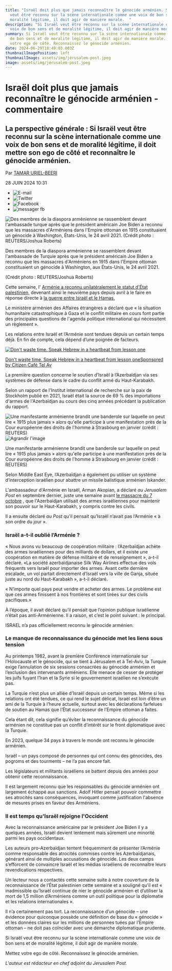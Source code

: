 ```yaml
---
title: "Israël doit plus que jamais reconnaître le génocide arménien. Si Israël
  veut être reconnu sur la scène internationale comme une voix de bon sens et de
  moralité légitime, il doit agir de manière morale.  "
description: "Si Israël veut être reconnu sur la scène internationale comme une
  voix de bon sens et de moralité légitime, il doit agir de manière morale.  "
summary: Si Israël veut être reconnu sur la scène internationale comme une voix
  de bon sens et de moralité légitime, il doit agir de manière morale.   Mettez
  votre ego de côté. Reconnaissez le génocide arménien.
date: 2024-06-29T18:49:03.003Z
thumbnailImagePosition: left
thumbnailImage: assets/img/jérusalem-post.jpeg
image: assets/img/jérusalem-post.jpeg
---
```

<!--StartFragment-->

# Israël doit plus que jamais reconnaître le génocide arménien - commentaire

## La perspective générale : Si Israël veut être reconnu sur la scène internationale comme une voix de bon sens et de moralité légitime, il doit mettre son ego de côté et reconnaître le génocide arménien.

Par [TAMAR URIEL-BEERI](https://www.jpost.com/author/tamar-uriel-beeri)

28 JUIN 2024 10:31

* ![E-mail](https://images.jpost.com/image/upload/f_auto,fl_lossy/Icons/mail-icon-small.svg) 
* ![Twitter](https://images.jpost.com/image/upload/f_auto,fl_lossy/Icons/twitter-icon-small.svg) 
* ![Facebook](https://images.jpost.com/image/upload/f_auto,fl_lossy/Icons/fb-icon-small.svg) 
* ![messager fb](https://images.jpost.com/image/upload/f_auto,fl_lossy/Icons/messenger-icon-small.svg)

![Des membres de la diaspora arménienne se rassemblent devant l'ambassade turque après que le président américain Joe Biden a reconnu que les massacres d'Arméniens dans l'Empire ottoman en 1915 constituaient un génocide à Washington, États-Unis, le 24 avril 2021. (Crédit photo : REUTERS/Joshua Roberts)](https://images.jpost.com/image/upload/q_auto/c_fill,g_faces:center,h_537,w_822/606643 "Des membres de la diaspora arménienne se rassemblent devant l'ambassade de Turquie après que le président américain Joe Biden a reconnu que les massacres d'Arméniens en 1915 dans l'Empire ottoman constituaient un génocide à Washington, aux États-Unis, le 24 avril 2021.")

Des membres de la diaspora arménienne se rassemblent devant l'ambassade de Turquie après que le président américain Joe Biden a reconnu que les massacres d'Arméniens en 1915 dans l'Empire ottoman constituaient un génocide à Washington, aux États-Unis, le 24 avril 2021.

(Crédit photo : REUTERS/Joshua Roberts)

Cette semaine, l' [Arménie a reconnu unilatéralement le statut d'État palestinien,](https://www.jpost.com/opinion/article-807392) devenant ainsi le neuvième pays depuis avril à le faire en réponse directe à [la guerre entre Israël et le Hamas.](https://www.jpost.com/israel-hamas-war/2024-06-27/live-updates-807974)

Le ministère arménien des Affaires étrangères a déclaré que « la situation humanitaire catastrophique à Gaza et le conflit militaire en cours font partie des principales questions de l'agenda politique international qui nécessitent un règlement ».

Les relations entre Israël et l’Arménie sont tendues depuis un certain temps déjà. En fin de compte, cela dépend d’une poignée de facteurs.

[![Don't waste time. Speak Hebrew in a heartbeat from lesson one](https://images.outbrainimg.com/transform/v3/eyJpdSI6Ijc5NTZkZjdkMGIyYmYzNjBkMTZkYTE1NmVjOGZiMjFkMThiMjk3ZmY5Y2IwMjdmYTgzNzA2ZWU1NTQ0YzQyNTIiLCJ3Ijo2MDAsImgiOjMyMCwiZCI6MS4wLCJjcyI6MCwiZiI6NH0.webp "Don't waste time. Speak Hebrew in a heartbeat from lesson one")](https://lp.citizencafetlv.com/learn-hebrew-citizen-cafe/?utm_source=outbrain&utm_medium=cpc&utm_campaign=Citizen+Cafe+%7C+WW+%7C+Desktop%7C+Adson+&utm_ad=Don%27t+waste+time.+Speak+Hebrew+in+a+heartbeat+from+lesson+one&utm_placement=$publisher_name$&utm_campaign_id=002c4d5ef1e8b23be70c2f776cccad6d34&utm_content=$publisher_id$&utm_term=$section_name$&obOrigUrl=true)

[Don't waste time. Speak Hebrew in a heartbeat from lesson oneSponsored by Citizen Café Tel Av](https://lp.citizencafetlv.com/learn-hebrew-citizen-cafe/?utm_source=outbrain&utm_medium=cpc&utm_campaign=Citizen+Cafe+%7C+WW+%7C+Desktop%7C+Adson+&utm_ad=Don%27t+waste+time.+Speak+Hebrew+in+a+heartbeat+from+lesson+one&utm_placement=$publisher_name$&utm_campaign_id=002c4d5ef1e8b23be70c2f776cccad6d34&utm_content=$publisher_id$&utm_term=$section_name$&obOrigUrl=true)

La première question concerne le soutien d’Israël à l’Azerbaïdjan via ses systèmes de défense dans le cadre du conflit armé du Haut-Karabakh.

Selon un rapport de l'Institut international de recherche sur la paix de Stockholm publié en 2021, Israël était la source de 69 % des importations d'armes de l'Azerbaïdjan au cours des cinq années précédant la publication du rapport.

![Une manifestante arménienne brandit une banderole sur laquelle on peut lire « 1915 plus jamais » alors qu'elle participe à une manifestation près de la Cour européenne des droits de l'homme à Strasbourg en janvier (crédit : REUTERS)](https://www.jpost.com/HttpHandlers/ShowImage.ashx?id=280382 "Une manifestante arménienne brandit une banderole sur laquelle on peut lire « 1915 plus jamais » alors qu'elle participe à une manifestation près de la Cour européenne des droits de l'homme à Strasbourg en janvier (crédit : REUTERS)")![Agrandir l'image](https://images.jpost.com/image/upload/f_auto,fl_lossy/Icons/zoom-image-icon.svg)

Une manifestante arménienne brandit une banderole sur laquelle on peut lire « 1915 plus jamais » alors qu'elle participe à une manifestation près de la Cour européenne des droits de l'homme à Strasbourg en janvier (crédit : REUTERS)

Selon Middle East Eye, l’Azerbaïdjan a également pu utiliser un système d’interception israélien pour abattre un missile balistique arménien Iskander.

L'ambassadeur d'Arménie en Israël, Arman Akopian, a déclaré *au Jerusalem Post* en septembre dernier, juste une semaine avant [le massacre du 7 octobre](https://www.jpost.com/israel-news/article-807968) , que l'Azerbaïdjan utilisait des armes israéliennes pour maintenir son pouvoir sur le Haut-Karabakh, y compris contre les civils.

Il a ensuite déclaré *au Post* qu’il pensait qu’Israël n’avait pas l’Arménie « à son ordre du jour ».

### **Israël a-t-il oublié l’Arménie ?**

« Nous avons vu beaucoup de coopération militaire : l’Azerbaïdjan achète des armes israéliennes pour des milliards de dollars, et il existe une coopération en matière de défense militaire et de renseignement », a-t-il déclaré. «La société azerbaïdjanaise Silk Way Airlines effectue des vols fréquents vers Israël pour importer des armes. Avant cette dernière escalade, un vol partait directement d’Israël vers la ville de Ganja, située juste au nord du Haut-Karabakh », a-t-il déclaré.

« N’importe quel pays peut vendre et acheter des armes. Le problème est que ces armes finissent à nos frontières et sont tirées sur des civils pacifiques.»

À l’époque, il avait déclaré qu’il pensait que l’opinion publique israélienne n’était pas anti-Arménienne. Il a raison, et c’est le point suivant : le principal.

ISRAEL n’a pas officiellement reconnu le génocide arménien.

### **Le manque de reconnaissance du génocide met les liens sous tension**

Au printemps 1982, avant la première Conférence internationale sur l’Holocauste et le génocide, qui se tient à Jérusalem et à Tel-Aviv, la Turquie exige l’annulation de six sessions consacrées au génocide arménien et l’exclusion des intervenants arméniens. Elle menace de cesser de protéger les juifs fuyant l’Iran et la Syrie si le gouvernement israélien ne s’exécute pas.

La Turquie n’est plus un alliée d’Israël depuis un certain temps. Même si les relations ont été tendues, ce qui rend le sujet délicat, Israël est loin d’être un ami de la Turquie à l’heure actuelle, surtout avec les déclarations farfelues de soutien au Hamas que l’État successeur de l’Empire ottoman a faites.

Cela étant dit, cela signifie qu’éviter la reconnaissance du génocide arménien ne constitue pas un conflit d’intérêt sur le front diplomatique avec la Turquie.

En 2023, quelque 34 pays à travers le monde ont reconnu le génocide arménien.

Israël – un pays composé de personnes qui ont connu des génocides, des pogroms et des tourments – ne l’a pas encore fait.

Les législateurs et militants israéliens se battent depuis des années pour obtenir cette reconnaissance.

Il est largement reconnu que les responsables du génocide arménien ont largement échappé aux sanctions. Adolf Hitler pensait pouvoir commettre ses atrocités sans conséquences, invoquant comme justification l'absence de mesures prises en faveur des Arméniens.

### **Il est temps qu'Israël rejoigne l'Occident** 

Avec la reconnaissance américaine par le président Joe Biden il y a quelques années, Israël devient lentement mais sûrement une minorité parmi les pays occidentaux.

Les auteurs pro-Azerbaïdjan tentent fréquemment de présenter l’Arménie comme responsable des atrocités commises contre les Azerbaïdjanais, générant ainsi de multiples accusations de génocide. Les deux camps s’efforcent de convaincre Israël et les médias israéliens de reconnaître leurs revendications respectives.

Un lecteur nous a contactés cette semaine suite à notre couverture de la reconnaissance de l’État palestinien cette semaine et a souligné qu’il est « inadmissible qu’Israël continue de nier le génocide arménien et d’utiliser la mort de 1,5 million d’Arméniens comme un outil politique pour la diplomatie et les relations internationales ».

Il n’a certainement pas tort. La reconnaissance d’un génocide – une évidence pour quiconque possède une définition de base du « génocide » et les données claires sur les millions de personnes tuées par l’Empire ottoman – ne doit pas coïncider avec une démarche diplomatique prudente.

Si Israël veut être reconnu sur la scène internationale comme une voix de bon sens et de moralité légitime, il doit agir de manière morale. 

Mettez votre ego de côté. Reconnaissez le génocide arménien.

*L'auteur est rédacteur en chef adjoint du Jerusalem Post.*

<!--EndFragment-->